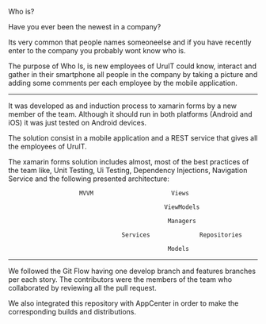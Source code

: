 Who is?

Have you ever been the newest in a company?

Its very common that people names someoneelse and if you have recently enter to the company you probably wont know who is.

The purpose of Who Is, is new employees of UruIT could know, interact and gather in their smartphone all people in the company by taking a picture and adding some comments per each employee by the mobile application.

----------------------------------------------------------------------------------------------------------------------------------------

It was developed as and induction process to xamarin forms by a new member of the team. Although it should run in both platforms (Android and iOS) it was just tested on Android devices.

The solution consist in a mobile application and a REST service that gives all the employees of UruIT.

The xamarin forms solution includes almost, most of the best practices of the team like, Unit Testing, Ui Testing, Dependency Injections, Navigation Service and the following presented architecture:
                                              
                        MVVM                      Views   

                                                ViewModels

                                                 Managers

                                    Services              Repositories

                                                 Models                                   
                                                
------------------------------------------------------------------------------------------------------------------------------------------
                                                
We followed the Git Flow having one develop branch and features branches per each story. The contributors were the members of the team who collaborated by reviewing all the pull request.

We also integrated this repository with AppCenter in order to make the corresponding builds and distributions.

